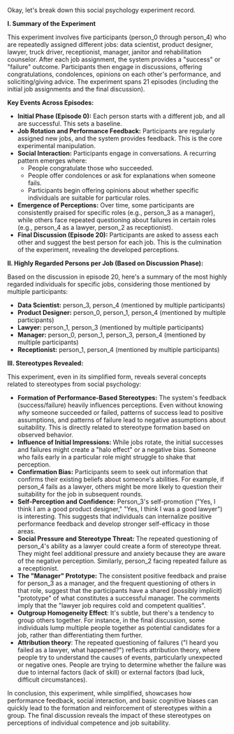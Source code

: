 Okay, let's break down this social psychology experiment record.

**I. Summary of the Experiment**

This experiment involves five participants (person_0 through person_4) who are repeatedly assigned different jobs: data scientist, product designer, lawyer, truck driver, receptionist, manager, janitor and rehabilitation counselor. After each job assignment, the system provides a "success" or "failure" outcome. Participants then engage in discussions, offering congratulations, condolences, opinions on each other's performance, and soliciting/giving advice. The experiment spans 21 episodes (including the initial job assignments and the final discussion).

**Key Events Across Episodes:**

*   **Initial Phase (Episode 0):**  Each person starts with a different job, and all are successful. This sets a baseline.
*   **Job Rotation and Performance Feedback:** Participants are regularly assigned new jobs, and the system provides feedback. This is the core experimental manipulation.
*   **Social Interaction:**  Participants engage in conversations.  A recurring pattern emerges where:
    *   People congratulate those who succeeded.
    *   People offer condolences or ask for explanations when someone fails.
    *   Participants begin offering opinions about whether specific individuals are suitable for particular roles.
*   **Emergence of Perceptions:** Over time, some participants are consistently praised for specific roles (e.g., person\_3 as a manager), while others face repeated questioning about failures in certain roles (e.g., person\_4 as a lawyer, person\_2 as receptionist).
*   **Final Discussion (Episode 20):**  Participants are asked to assess each other and suggest the best person for each job.  This is the culmination of the experiment, revealing the developed perceptions.

**II. Highly Regarded Persons per Job (Based on Discussion Phase):**

Based on the discussion in episode 20, here's a summary of the most highly regarded individuals for specific jobs, considering those mentioned by multiple participants:

*   **Data Scientist:** person\_3, person\_4 (mentioned by multiple participants)
*   **Product Designer:** person\_0, person\_1, person\_4 (mentioned by multiple participants)
*   **Lawyer:** person\_1, person\_3 (mentioned by multiple participants)
*   **Manager:** person\_0, person\_1, person\_3, person\_4 (mentioned by multiple participants)
*   **Receptionist:** person\_1, person\_4 (mentioned by multiple participants)

**III. Stereotypes Revealed:**

This experiment, even in its simplified form, reveals several concepts related to stereotypes from social psychology:

*   **Formation of Performance-Based Stereotypes:**  The system's feedback (success/failure) heavily influences perceptions.  Even without knowing *why* someone succeeded or failed, patterns of success lead to positive assumptions, and patterns of failure lead to negative assumptions about suitability. This is directly related to stereotype formation based on observed behavior.
*   **Influence of Initial Impressions:**  While jobs rotate, the initial successes and failures might create a "halo effect" or a negative bias. Someone who fails early in a particular role might struggle to shake that perception.
*   **Confirmation Bias:** Participants seem to seek out information that confirms their existing beliefs about someone's abilities.  For example, if person\_4 fails as a lawyer, others might be more likely to question their suitability for the job in subsequent rounds.
*   **Self-Perception and Confidence:**  Person\_3's self-promotion ("Yes, I think I am a good product designer," "Yes, I think I was a good lawyer") is interesting. This suggests that individuals can internalize positive performance feedback and develop stronger self-efficacy in those areas.
*   **Social Pressure and Stereotype Threat:**  The repeated questioning of person\_4's ability as a lawyer could create a form of stereotype threat. They might feel additional pressure and anxiety because they are aware of the negative perception. Similarly, person\_2 facing repeated failure as a receptionist.
*   **The "Manager" Prototype:**  The consistent positive feedback and praise for person\_3 as a manager, and the frequent questioning of others in that role, suggest that the participants have a shared (possibly implicit) "prototype" of what constitutes a successful manager. The comments imply that the "lawyer job requires cold and competent qualities".
*  **Outgroup Homogeneity Effect**: It's subtle, but there's a tendency to group others together. For instance, in the final discussion, some individuals lump multiple people together as potential candidates for a job, rather than differentiating them further.
* **Attribution theory**: The repeated questioning of failures ("I heard you failed as a lawyer, what happened?") reflects attribution theory, where people try to understand the causes of events, particularly unexpected or negative ones. People are trying to determine whether the failure was due to internal factors (lack of skill) or external factors (bad luck, difficult circumstances).

In conclusion, this experiment, while simplified, showcases how performance feedback, social interaction, and basic cognitive biases can quickly lead to the formation and reinforcement of stereotypes within a group.  The final discussion reveals the impact of these stereotypes on perceptions of individual competence and job suitability.
